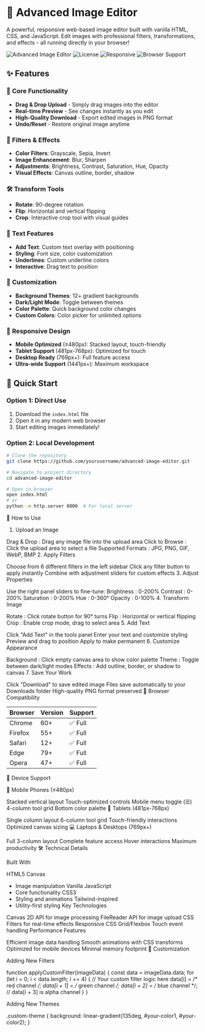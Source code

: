 # 🎨 Advanced Image Editor

A powerful, responsive web-based image editor built with vanilla HTML, CSS, and JavaScript. Edit images with professional filters, transformations, and effects - all running directly in your browser!

![Advanced Image Editor](https://img.shields.io/badge/Version-1.0.0-blue.svg)
![License](https://img.shields.io/badge/License-MIT-green.svg)
![Responsive](https://img.shields.io/badge/Responsive-Yes-brightgreen.svg)
![Browser Support](https://img.shields.io/badge/Browser%20Support-Modern%20Browsers-orange.svg)

## ✨ Features

### 🎯 **Core Functionality**
- **Drag & Drop Upload** - Simply drag images into the editor
- **Real-time Preview** - See changes instantly as you edit
- **High-Quality Download** - Export edited images in PNG format
- **Undo/Reset** - Restore original image anytime

### 🎨 **Filters & Effects**
- **Color Filters**: Grayscale, Sepia, Invert
- **Image Enhancement**: Blur, Sharpen
- **Adjustments**: Brightness, Contrast, Saturation, Hue, Opacity
- **Visual Effects**: Canvas outline, border, shadow

### 🛠️ **Transform Tools**
- **Rotate**: 90-degree rotation
- **Flip**: Horizontal and vertical flipping
- **Crop**: Interactive crop tool with visual guides

### 📝 **Text Features**
- **Add Text**: Custom text overlay with positioning
- **Styling**: Font size, color customization
- **Underlines**: Custom underline colors
- **Interactive**: Drag text to position

### 🎨 **Customization**
- **Background Themes**: 12+ gradient backgrounds
- **Dark/Light Mode**: Toggle between themes
- **Color Palette**: Quick background color changes
- **Custom Colors**: Color picker for unlimited options

### 📱 **Responsive Design**
- **Mobile Optimized** (≤480px): Stacked layout, touch-friendly
- **Tablet Support** (481px-768px): Optimized for touch
- **Desktop Ready** (769px+): Full feature access
- **Ultra-wide Support** (1441px+): Maximum workspace

## 🚀 Quick Start

### Option 1: Direct Use
1. Download the `index.html` file
2. Open it in any modern web browser
3. Start editing images immediately!

### Option 2: Local Development
```bash
# Clone the repository
git clone https://github.com/yourusername/advanced-image-editor.git

# Navigate to project directory
cd advanced-image-editor

# Open in browser
open index.html
# or
python -m http.server 8000  # For local server
```

📖 How to Use

1. Upload an Image

Drag & Drop
: Drag any image file into the upload area
Click to Browse
: Click the upload area to select a file
Supported Formats
: JPG, PNG, GIF, WebP, BMP
2. 
Apply Filters

Choose from 6 different filters in the left sidebar
Click any filter button to apply instantly
Combine with adjustment sliders for custom effects
3. 
Adjust Properties

Use the right panel sliders to fine-tune:
Brightness
: 0-200%
Contrast
: 0-200%
Saturation
: 0-200%
Hue
: 0-360°
Opacity
: 0-100%
4. 
Transform Image

Rotate
: Click rotate button for 90° turns
Flip
: Horizontal or vertical flipping
Crop
: Enable crop mode, drag to select area
5. 
Add Text

Click "Add Text" in the tools panel
Enter your text and customize styling
Preview and drag to position
Apply to make permanent
6. 
Customize Appearance

Background
: Click empty canvas area to show color palette
Theme
: Toggle between dark/light modes
Effects
: Add outline, border, or shadow to canvas
7. 
Save Your Work

Click "Download" to save edited image
Files save automatically to your Downloads folder
High-quality PNG format preserved
🎯 Browser Compatibility

| Browser | Version | Support |
|---------|---------|---------|
| Chrome | 60+ | ✅ Full |
| Firefox | 55+ | ✅ Full |
| Safari | 12+ | ✅ Full |
| Edge | 79+ | ✅ Full |
| Opera | 47+ | ✅ Full |

📱 Device Support

📱 
Mobile Phones
 (≤480px)

Stacked vertical layout
Touch-optimized controls
Mobile menu toggle (☰)
4-column tool grid
Bottom color palette
📱 
Tablets
 (481px-768px)

Single column layout
6-column tool grid
Touch-friendly interactions
Optimized canvas sizing
💻 
Laptops & Desktops
 (769px+)

Full 3-column layout
Complete feature access
Hover interactions
Maximum productivity
🛠️ Technical Details

Built With

HTML5 Canvas
 - Image manipulation
Vanilla JavaScript
 - Core functionality
CSS3
 - Styling and animations
Tailwind-inspired
 - Utility-first styling
Key Technologies

Canvas 2D API for image processing
FileReader API for image upload
CSS Filters for real-time effects
Responsive CSS Grid/Flexbox
Touch event handling
Performance Features

Efficient image data handling
Smooth animations with CSS transforms
Optimized for mobile devices
Minimal memory footprint
🎨 Customization

Adding New Filters

function applyCustomFilter(imageData) {
    const data = imageData.data;
    for (let i = 0; i < data.length; i += 4) {
        // Your custom filter logic here
        data[i] = /* red channel */;
        data[i + 1] = /* green channel */;
        data[i + 2] = /* blue channel */;
        // data[i + 3] is alpha channel
    }
}

Adding New Themes

.custom-theme {
    background: linear-gradient(135deg, #your-color1, #your-color2);
}

